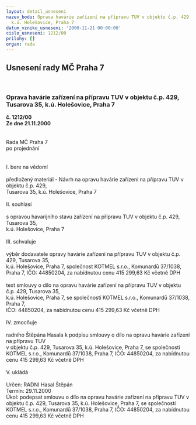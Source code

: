 ```yaml
---
layout: detail_usneseni
nazev_bodu: Oprava havárie zařízení na přípravu TUV v objektu č.p. 429, Tusarova 35,
  k.ú. Holešovice, Praha 7
datum_vzniku_usneseni: '2000-11-21 00:00:00'
cislo_usneseni: 1212/00
prilohy: []
organ: rada
---
```

<div id="ucUsn_pList" class="usn">
	<span><h2>Usnesení rady MČ Praha 7 </h2>
<br></span><div class="standBody">
<span><h3>Oprava havárie zařízení na přípravu TUV v objektu č.p. 429, Tusarova 35, k.ú. Holešovice, Praha 7</h3></span><div class="center">
		<strong>č. 1212/00</strong><br>
	</div>
<div class="center">
		<strong>Ze dne 21.11.2000</strong><br><br>
	</div>
<br>Rada MČ Praha 7<br>po projednání<br><br><br>I.	bere na vědomí<br><br> předložený materiál - Návrh na opravu havárie zařízení na přípravu TUV v objektu č.p. 429, <br>Tusarova 35, k.ú. Holešovice, Praha 7<br><br>II.	souhlasí <br><br>s opravou havarijního stavu zařízení na přípravu TUV v objektu č.p. 429, Tusarova 35, <br>k.ú. Holešovice, Praha 7<br><br>III.	schvaluje <br><br>výběr dodavatele opravy havárie zařízení na přípravu TUV v objektu č.p. 429, Tusarova 35, <br>k.ú. Holešovice, Praha 7, společnost KOTMEL s.r.o., Komunardů 37/1038, Praha 7, IČO: 44850204, za nabídnutou cenu 415 299,63 Kč včetně DPH<br><br>text smlouvy o dílo na opravu havárie zařízení na přípravu TUV v objektu č.p. 429, Tusarova 35, <br>k.ú. Holešovice, Praha 7, se společností KOTMEL s.r.o., Komunardů 37/1038, Praha 7, <br>IČO: 44850204, za nabídnutou cenu 415 299,63 Kč včetně DPH<br><br>IV.	zmocňuje <br><br>radního Štěpána Hasala k podpisu smlouvy o dílo na opravu havárie zařízení na přípravu TUV <br>v objektu č.p. 429, Tusarova 35, k.ú. Holešovice, Praha 7, se společností KOTMEL s.r.o., Komunardů 37/1038, Praha 7, IČO: 44850204, za nabídnutou cenu 415 299,63 Kč včetně DPH<br><br>V.   ukládá <br><br> Určen:	     	RADNI Hasal Štěpán<br>Termín: 29.11.2000<br>Úkol:	podepsat  smlouvu o dílo na opravu havárie zařízení na přípravu TUV v objektu č.p. 429, Tusarova 35, k.ú. Holešovice, Praha 7, se společností KOTMEL s.r.o., Komunardů 37/1038, Praha 7, IČO: 44850204, za nabídnutou cenu 415 299,63 Kč včetně DPH<br><br>  </div>
</div>